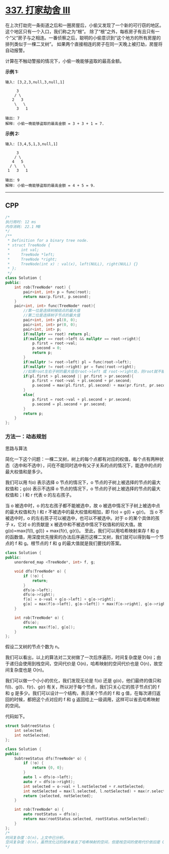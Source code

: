 # [337. 打家劫舍 III](https://leetcode-cn.com/problems/house-robber-iii/)

在上次打劫完一条街道之后和一圈房屋后，小偷又发现了一个新的可行窃的地区。这个地区只有一个入口，我们称之为“根”。 除了“根”之外，每栋房子有且只有一个“父“房子与之相连。一番侦察之后，聪明的小偷意识到“这个地方的所有房屋的排列类似于一棵二叉树”。 如果两个直接相连的房子在同一天晚上被打劫，房屋将自动报警。

计算在不触动警报的情况下，小偷一晚能够盗取的最高金额。

**示例 1:**

```
输入: [3,2,3,null,3,null,1]

     3
    / \
   2   3
    \   \ 
     3   1

输出: 7 
解释: 小偷一晚能够盗取的最高金额 = 3 + 3 + 1 = 7.
```

**示例 2:**

```
输入: [3,4,5,1,3,null,1]

     3
    / \
   4   5
  / \   \ 
 1   3   1

输出: 9
解释: 小偷一晚能够盗取的最高金额 = 4 + 5 = 9.
```

***

## CPP

```cpp
/*
执行用时: 12 ms
内存消耗: 22.1 MB
*/
/**
 * Definition for a binary tree node.
 * struct TreeNode {
 *     int val;
 *     TreeNode *left;
 *     TreeNode *right;
 *     TreeNode(int x) : val(x), left(NULL), right(NULL) {}
 * };
 */
class Solution {
public:
    int rob(TreeNode* root) {
        pair<int, int> p = func(root);
        return max(p.first, p.second);
    }
    pair<int, int> func(TreeNode* root){
        //第一位是选择树根结点的最大值
        //第二位是选择树子节点的最大值
        pair<int, int> pl(0, 0);
        pair<int, int> pr(0, 0);
        pair<int, int> p;
        if(nullptr == root) return pl;
        if(nullptr == root->left && nullptr == root->right){
            p.first = root->val;
            p.second = 0;
            return p;
        }
        if(nullptr != root->left) pl = func(root->left);
        if(nullptr != root->right) pr = func(root->right);
        //如果root左右子树的最大值在root->left 或 root->right处，则root就不能选
        if(pl.first > pl.second || pr.first > pr.second){
            p.first = root->val + pl.second + pr.second;
            p.second = max(pl.first, pl.second) + max(pr.first, pr.second);
        }
        else{
            p.first = root->val + pl.second + pr.second;
            p.second = pl.second + pr.second;
        }
        return p;
    }
};
```



### 方法一：动态规划

思路与算法

简化一下这个问题：一棵二叉树，树上的每个点都有对应的权值，每个点有两种状态（选中和不选中），问在不能同时选中有父子关系的点的情况下，能选中的点的最大权值和是多少。

我们可以用 f(o) 表示选择 o 节点的情况下，o 节点的子树上被选择的节点的最大权值和；g(o) 表示不选择 o 节点的情况下，o 节点的子树上被选择的节点的最大权值和；l 和 r 代表 o 的左右孩子。

当 o 被选中时，o 的左右孩子都不能被选中，故 o 被选中情况下子树上被选中点的最大权值和为 l 和 r 不被选中的最大权值和相加，即 f(o) = g(l) + g(r)。
当 o 不被选中时，o 的左右孩子可以被选中，也可以不被选中。对于 o 的某个具体的孩子 x，它对 o 的贡献是 x 被选中和不被选中情况下权值和的较大值。故 g(o)=max{f(l), g(l)} + max{f(r), g(r)}。
至此，我们可以用哈希映射来存 f 和 g 的函数值，用深度优先搜索的办法后序遍历这棵二叉树，我们就可以得到每一个节点的 f 和 g。根节点的 f 和 g 的最大值就是我们要找的答案。

```cpp
class Solution {
public:
    unordered_map <TreeNode*, int> f, g;

    void dfs(TreeNode* o) {
        if (!o) {
            return;
        }
        dfs(o->left);
        dfs(o->right);
        f[o] = o->val + g[o->left] + g[o->right];
        g[o] = max(f[o->left], g[o->left]) + max(f[o->right], g[o->right]);
    }

    int rob(TreeNode* o) {
        dfs(o);
        return max(f[o], g[o]);
    }
};
```

假设二叉树的节点个数为 n。

我们可以看出，以上的算法对二叉树做了一次后序遍历，时间复杂度是 O(n)；由于递归会使用到栈空间，空间代价是 O(n)，哈希映射的空间代价也是 O(n)，故空间复杂度也是 O(n)。

我们可以做一个小小的优化，我们发现无论是 f(o) 还是 g(o)，他们最终的值只和 f(l)、g(l)、f(r)、g(r) 有关，所以对于每个节点，我们只关心它的孩子节点们的 f 和 g 是多少。我们可以设计一个结构，表示某个节点的 f 和 g 值，在每次递归返回的时候，都把这个点对应的 f 和 g 返回给上一级调用，这样可以省去哈希映射的空间。

代码如下。

```cpp
struct SubtreeStatus {
    int selected;
    int notSelected;
};

class Solution {
public:
    SubtreeStatus dfs(TreeNode* o) {
        if (!o) {
            return {0, 0};
        }
        auto l = dfs(o->left);
        auto r = dfs(o->right);
        int selected = o->val + l.notSelected + r.notSelected;
        int notSelected = max(l.selected, l.notSelected) + max(r.selected, r.notSelected);
        return {selected, notSelected};
    }

    int rob(TreeNode* o) {
        auto rootStatus = dfs(o);
        return max(rootStatus.selected, rootStatus.notSelected);
    }
};
/*
时间复杂度：O(n)。上文中已分析。
空间复杂度：O(n)。虽然优化过的版本省去了哈希映射的空间，但是栈空间的使用代价依旧是 O(n)，故空间复杂度不变。
*/
```

